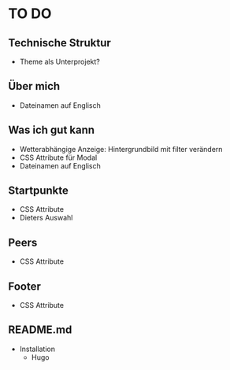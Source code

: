 # TO DO

## Technische Struktur
- Theme als Unterprojekt?

## Über mich
- Dateinamen auf Englisch

## Was ich gut kann

- Wetterabhängige Anzeige: Hintergrundbild mit filter verändern
- CSS Attribute für Modal
- Dateinamen auf Englisch

## Startpunkte

- CSS Attribute
- Dieters Auswahl

## Peers

- CSS Attribute

## Footer

- CSS Attribute


## README.md

- Installation
	- Hugo

